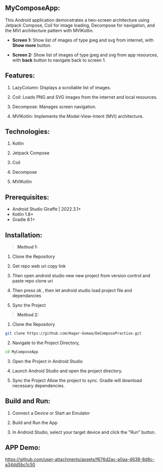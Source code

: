 ## **MyComposeApp:**
This Android application demonstrates a two-screen architecture using Jetpack Compose, Coil for image loading, Decompose for navigation, and the MVI architecture pattern with MVIKotlin.

* **Screen 1:** Show list of images of type jpeg and svg from internet, with **Show more** button.
 
* **Screen 2:** Show list of images of type jpeg and svg from app resources, with **back** button to navigate back to screen 1.


## **Features:**

1. LazyColumn: Displays a scrollable list of images.

2. Coil: Loads PNG and SVG images from the internet and local resources.

3. Decompose: Manages screen navigation.

4. MVIKotlin: Implements the Model-View-Intent (MVI) architecture.


## **Technologies:**

1. Kotlin

2. Jetpack Compose

3. Coil

4. Decompose

5. MVIKotlin


## **Prerequisites:**

* Android Studio Giraffe | 2022.3.1+
* Kotlin 1.8+
* Gradle 8.1+


## **Installation:**

> **Method 1:**

1. Clone the Repository

2. Get repo web uri copy link 

3. Then open android studio new  new project from version control and paste repo clone uri 

4. Then press ok , then let android studio load project file and dependancies

5. Sync the Project


> **Method 2:**

1. Clone the Repository

  ```bash
  git clone https://github.com/Hagar-Gomaa/DeComposePractise.git
  ```

2. Navigate to the Project Directory,

  ```bash
  cd MyComposeApp
  ```

3. Open the Project in Android Studio

4. Launch Android Studio and open the project directory.

5. Sync the Project Allow the project to sync. Gradle will download necessary dependencies.


## **Build and Run:**

1. Connect a Device or Start an Emulator

2. Build and Run the App

3. In Android Studio, select your target device and click the "Run" button.

## **APP Demo:**
https://github.com/user-attachments/assets/f676d2ac-a0aa-4638-8d8c-a34dd5bc1c50

